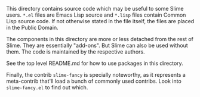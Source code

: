This directory contains source code which may be useful to some Slime
users.  `*.el` files are Emacs Lisp source and `*.lisp` files contain
Common Lisp source code.  If not otherwise stated in the file itself,
the files are placed in the Public Domain.

The components in this directory are more or less detached from the
rest of Slime.  They are essentially "add-ons".  But Slime can also be
used without them.  The code is maintained by the respective authors.

See the top level README.md for how to use packages in this directory.

Finally, the contrib `slime-fancy` is specially noteworthy, as it
represents a meta-contrib that'll load a bunch of commonly used
contribs. Look into `slime-fancy.el` to find out which.
